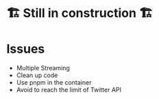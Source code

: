 # 🏗 Still in construction 🏗

# Issues

- Multiple Streaming
- Clean up code
- Use pnpm in the container
- Avoid to reach the limit of Twitter API
